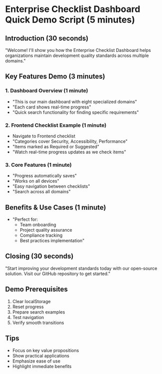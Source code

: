 # Enterprise Checklist Dashboard Quick Demo Script (5 minutes)

## Introduction (30 seconds)
"Welcome! I'll show you how the Enterprise Checklist Dashboard helps organizations maintain development quality standards across multiple domains."

## Key Features Demo (3 minutes)

### 1. Dashboard Overview (1 minute)
- "This is our main dashboard with eight specialized domains"
- "Each card shows real-time progress"
- "Quick search functionality for finding specific requirements"

### 2. Frontend Checklist Example (1 minute)
- Navigate to Frontend checklist
- "Categories cover Security, Accessibility, Performance"
- "Items marked as Required or Suggested"
- "Watch real-time progress updates as we check items"

### 3. Core Features (1 minute)
- "Progress automatically saves"
- "Works on all devices"
- "Easy navigation between checklists"
- "Search across all domains"

## Benefits & Use Cases (1 minute)
- "Perfect for:
  * Team onboarding
  * Project quality assurance
  * Compliance tracking
  * Best practices implementation"

## Closing (30 seconds)
"Start improving your development standards today with our open-source solution. Visit our GitHub repository to get started."

## Demo Prerequisites
1. Clear localStorage
2. Reset progress
3. Prepare search examples
4. Test navigation
5. Verify smooth transitions

## Tips
- Focus on key value propositions
- Show practical applications
- Emphasize ease of use
- Highlight immediate benefits
